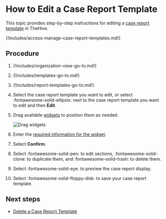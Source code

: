 # How to Edit a Case Report Template

This topic provides step-by-step instructions for editing a [case report template](about-case-report-templates.md) in TheHive.

{!includes/access-manage-case-report-templates.md!}

## Procedure

1. {!includes/organization-view-go-to.md!}

2. {!includes/templates-go-to.md!}

3. {!includes/report-templates-go-to.md!}

4. Select the case report template you want to edit, or select :fontawesome-solid-ellipsis: next to the case report template you want to edit and then **Edit**.

5. Drag available [widgets](widgets-case-report-templates.md) to position them as needed.

    ![Drag widgets](/thehive/images/user-guides/organization/configure-organization/drag-and-drop-widgets.gif)

6. Enter the [required information for the widget](widgets-case-report-templates.md).

7. Select **Confirm**.

8. Select :fontawesome-solid-pen: to edit sections, :fontawesome-solid-clone: to duplicate them, and :fontawesome-solid-trash: to delete them.

9. Select :fontawesome-solid-eye: to preview the case report display.

10. Select :fontawesome-solid-floppy-disk: to save your case report template.

## Next steps

* [Delete a Case Report Template](delete-a-case-report-template.md)